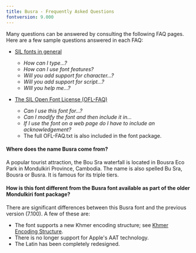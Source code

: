 ```yaml
---
title: Busra - Frequently Asked Questions
fontversion: 9.000
---
```


Many questions can be answered by consulting the following FAQ pages. Here are a few sample questions answered in each FAQ:

- [SIL fonts in general](https://software.sil.org/fonts/faq)
    - *How can I type...?*
    - *How can I use font features?*
    - *Will you add support for character...?*
    - *Will you add support for script...?*
    - *WIll you help me...?*

- [The SIL Open Font License (OFL-FAQ)](https://openfontlicense.org/ofl-faq/)
    - *Can I use this font for...?*
    - *Can I modify the font and then include it in...*
    - *If I use the font on a web page do I have to include an acknowledgement?*
    - The full OFL-FAQ.txt is also included in the font package.
    
#### Where does the name Busra come from?

A popular tourist attraction, the Bou Sra waterfall is located in Bousra Eco Park in Mondulkiri Province, Cambodia. The name is also spelled Bu Sra, Bousra or Busra. It is famous for its triple tiers.

#### How is this font different from the Busra font available as part of the older Mondulkiri font package?

There are significant differences between this Busra font and the previous version (7.100). A few of these are:

- The font supports a new Khmer encoding structure; see [Khmer Encoding Structure](../assets/pdfs/KhmerEncodingStructure.pdf).
- There is no longer support for Apple's AAT technology.
- The Latin has been completely redesigned.
